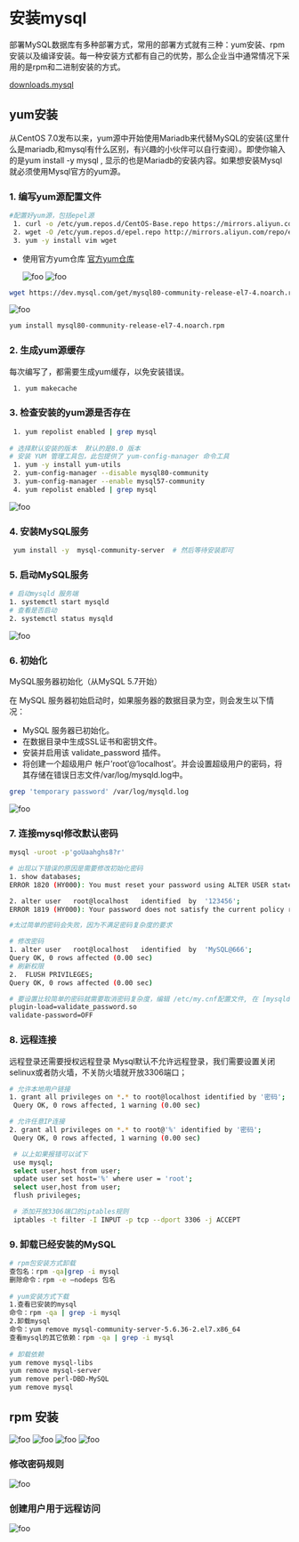 # 安装mysql

部署MySQL数据库有多种部署方式，常用的部署方式就有三种：yum安装、rpm安装以及编译安装。每一种安装方式都有自己的优势，那么企业当中通常情况下采用的是rpm和二进制安装的方式。

[downloads.mysql](https://downloads.mysql.com/archives/community/)

## yum安装

从CentOS 7.0发布以来，yum源中开始使用Mariadb来代替MySQL的安装(这里什么是mariadb,和mysql有什么区别，有兴趣的小伙伴可以自行查阅）。即使你输入的是yum install -y mysql , 显示的也是Mariadb的安装内容。如果想安装Mysql就必须使用Mysql官方的yum源。

### **1. 编写yum源配置文件**

```bash
#配置好yum源，包括epel源
 1. curl -o /etc/yum.repos.d/CentOS-Base.repo https://mirrors.aliyun.com/repo/Centos-7.repo
 2. wget -O /etc/yum.repos.d/epel.repo http://mirrors.aliyun.com/repo/epel-7.repo
 3. yum -y install vim wget
```

- 使用官方yum仓库
[官方yum仓库](https://dev.mysql.com/downloads/repo/yum/)

  <img :src="$withBase('/mysql/01.png')" alt="foo">
  <img :src="$withBase('/mysql/02.png')" alt="foo">

```bash
wget https://dev.mysql.com/get/mysql80-community-release-el7-4.noarch.rpm ## 复制下来的链接
```

  <img :src="$withBase('/mysql/03.png')" alt="foo">

```bash
yum install mysql80-community-release-el7-4.noarch.rpm
```

### **2. 生成yum源缓存**

每次编写了，都需要生成yum缓存，以免安装错误。

```Bash
 1. yum makecache
```

### **3. 检查安装的yum源是否存在**

```bash
 1. yum repolist enabled | grep mysql
 
# 选择默认安装的版本  默认的是8.0 版本
# 安装 YUM 管理工具包，此包提供了 yum-config-manager 命令工具
 1. yum -y install yum-utils
 2. yum-config-manager --disable mysql80-community 
 3. yum-config-manager --enable mysql57-community
 4. yum repolist enabled | grep mysql
```

  <img :src="$withBase('/mysql/04.png')" alt="foo">

### **4. 安装MySQL服务**

```bash
 yum install -y  mysql-community-server  # 然后等待安装即可
```

### **5. 启动MySQL服务**

```bash
# 启动mysqld 服务端
1. systemctl start mysqld
# 查看是否启动
2. systemctl status mysqld
```

  <img :src="$withBase('/mysql/05.png')" alt="foo">

### **6. 初始化**

MySQL服务器初始化（从MySQL 5.7开始）

在 MySQL 服务器初始启动时，如果服务器的数据目录为空，则会发生以下情况：

- MySQL 服务器已初始化。
- 在数据目录中生成SSL证书和密钥文件。
- 安装并启用该 validate_password 插件。
- 将创建一个超级用户 帐户’root’@‘localhost’。并会设置超级用户的密码，将其存储在错误日志文件/var/log/mysqld.log中。

```bash
grep 'temporary password' /var/log/mysqld.log
```

  <img :src="$withBase('/mysql/06.png')" alt="foo">

### **7. 连接mysql修改默认密码**

```bash
mysql -uroot -p'goUaahghs8?r'
```

```bash
# 出现以下错误的原因是需要修改初始化密码
1. show databases;
ERROR 1820 (HY000): You must reset your password using ALTER USER statement before executing this statement.

2. alter user   root@localhost   identified  by  '123456';
ERROR 1819 (HY000): Your password does not satisfy the current policy requirements

#太过简单的密码会失败，因为不满足密码复杂度的要求

# 修改密码
1. alter user   root@localhost   identified  by  'MySQL@666';
Query OK, 0 rows affected (0.00 sec)
# 刷新权限
2.  FLUSH PRIVILEGES;
Query OK, 0 rows affected (0.00 sec)

# 要设置比较简单的密码就需要取消密码复杂度，编辑 /etc/my.cnf配置文件, 在 [mysqld]配置块儿中添加如下内容(企业生成环境不建议使用这种配置)
plugin-load=validate_password.so 
validate-password=OFF

```

### **8. 远程连接**

远程登录还需要授权远程登录
Mysql默认不允许远程登录，我们需要设置关闭selinux或者防火墙，不关防火墙就开放3306端口；

```bash
# 允许本地用户链接
1. grant all privileges on *.* to root@localhost identified by '密码';
 Query OK, 0 rows affected, 1 warning (0.00 sec)

# 允许任意IP连接
2. grant all privileges on *.* to root@'%' identified by '密码';
 Query OK, 0 rows affected, 1 warning (0.00 sec)

 # 以上如果报错可以试下
 use mysql;
 select user,host from user;
 update user set host='%' where user = 'root';
 select user,host from user;
 flush privileges;

 # 添加开放3306端口的iptables规则
 iptables -t filter -I INPUT -p tcp --dport 3306 -j ACCEPT
```

### **9. 卸载已经安装的MySQL**

```bash
# rpm包安装方式卸载
查包名：rpm -qa|grep -i mysql
删除命令：rpm -e –nodeps 包名
 
# yum安装方式下载
1.查看已安装的mysql
命令：rpm -qa | grep -i mysql
2.卸载mysql
命令：yum remove mysql-community-server-5.6.36-2.el7.x86_64
查看mysql的其它依赖：rpm -qa | grep -i mysql
 
# 卸载依赖
yum remove mysql-libs
yum remove mysql-server
yum remove perl-DBD-MySQL
yum remove mysql

```

## rpm 安装

  <img :src="$withBase('/mysql/mysqlAz01.png')" alt="foo">
  <img :src="$withBase('/mysql/mysqlAz02.png')" alt="foo">
  <img :src="$withBase('/mysql/mysqlAz03.png')" alt="foo">
  <img :src="$withBase('/mysql/mysqlAz04.png')" alt="foo">
  
### 修改密码规则

  <img :src="$withBase('/mysql/mysqlAz05.png')" alt="foo">

### 创建用户用于远程访问

  <img :src="$withBase('/mysql/mysqlAz06.png')" alt="foo">
